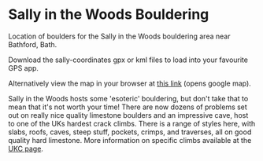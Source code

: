 # Sally in the Woods Bouldering
Location of boulders for the Sally in the Woods bouldering area near Bathford, Bath.

Download the sally-coordinates gpx or kml files to load into your favourite GPS app.

Alternatively view the map in your browser at [this link](https://www.google.com/maps/d/drive?state=%7B%22ids%22%3A%5B%2219bCunYTHce3m6fmk-DzE9toK_bHsfId9%22%5D%2C%22action%22%3A%22open%22%2C%22userId%22%3A%22115343929337931583980%22%7D&usp=sharing) (opens google map).

Sally in the Woods hosts some 'esoteric' bouldering, but don't take that to mean that it's not worth your time! There are now dozens of problems set out on really nice quality limestone boulders and an impressive cave, host to one of the UKs hardest crack climbs. There is a range of styles here, with slabs, roofs, caves, steep stuff, pockets, crimps, and traverses, all on good quality hard limestone. More information on specific climbs available at the [UKC page](https://www.ukclimbing.com/logbook/crags/sally_in_the_woods-15849).
